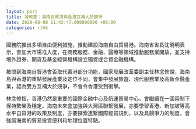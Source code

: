 ```yaml
---
layout: post
title: 發改委：海南自貿港與香港互補大於競爭
date: 2020-06-08 11:43:47.000000000 +08:00
categories: rthk
---
```


國務院推出多項自由便利措施，推動建設海南自由貿易港。海南省省長沈曉明表示，會加大市場准入度，在商務服務、金融、醫療等領域推動服務業開放，並支持境外證券、期貨及基金經營機構設立獨資或合資金融機構。

被問到海南自貿港會否取代香港部分功能，國家發展改革委副主任林念修說，海南島與香港的重點發展產業及定位不同，會集中發展旅遊、現代服務業及高新金融產業，認為雙方互補大於競爭，不會令香港受到衝擊。

林念修指，香港仍然是重要的國際金融中心及航運貿易中心，會繼續在一國兩制下保持繁榮及穩定，海南未來會加強與大灣區聯繫發展，亦要學習香港、新加坡等高水平自貿港的政策及制度，亦要探索連繫國際經貿規則，以及具競爭力的制度，會強調海南的貿易投資便利和地理位置特點。
